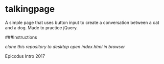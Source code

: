 # talkingpage

A simple page that uses button input to create a conversation between a cat and a dog. Made to practice jQuery.

###Instructions

_clone this repository to desktop_
_open index.html in browser_


Epicodus Intro 2017
